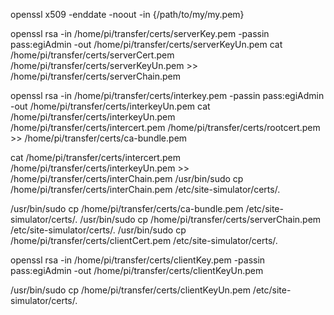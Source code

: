 openssl x509 -enddate -noout -in {/path/to/my/my.pem}

openssl rsa -in /home/pi/transfer/certs/serverKey.pem -passin pass:egiAdmin -out /home/pi/transfer/certs/serverKeyUn.pem
cat /home/pi/transfer/certs/serverCert.pem /home/pi/transfer/certs/serverKeyUn.pem >> /home/pi/transfer/certs/serverChain.pem

openssl rsa -in /home/pi/transfer/certs/interkey.pem -passin pass:egiAdmin -out /home/pi/transfer/certs/interkeyUn.pem
cat  /home/pi/transfer/certs/interkeyUn.pem /home/pi/transfer/certs/intercert.pem /home/pi/transfer/certs/rootcert.pem >> /home/pi/transfer/certs/ca-bundle.pem


cat /home/pi/transfer/certs/intercert.pem /home/pi/transfer/certs/interkeyUn.pem >> /home/pi/transfer/certs/interChain.pem
/usr/bin/sudo cp /home/pi/transfer/certs/interChain.pem /etc/site-simulator/certs/.



/usr/bin/sudo cp /home/pi/transfer/certs/ca-bundle.pem /etc/site-simulator/certs/.
/usr/bin/sudo cp /home/pi/transfer/certs/serverChain.pem /etc/site-simulator/certs/.
/usr/bin/sudo cp /home/pi/transfer/certs/clientCert.pem /etc/site-simulator/certs/.

openssl rsa -in /home/pi/transfer/certs/clientKey.pem -passin pass:egiAdmin -out /home/pi/transfer/certs/clientKeyUn.pem

/usr/bin/sudo cp /home/pi/transfer/certs/clientKeyUn.pem /etc/site-simulator/certs/.
